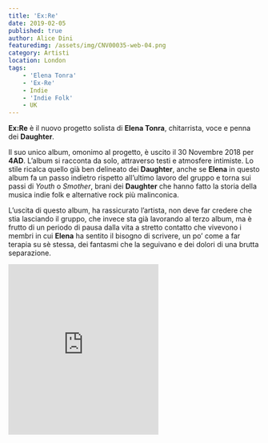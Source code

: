 ```yaml
---
title: 'Ex:Re'
date: 2019-02-05
published: true
author: Alice Dini
featuredimg: /assets/img/CNV00035-web-04.png
category: Artisti
location: London
tags:
    - 'Elena Tonra'
    - 'Ex-Re'
    - Indie
    - 'Indie Folk'
    - UK
---
```

**Ex:Re** è il nuovo progetto solista di **Elena Tonra**, chitarrista, voce e penna dei **Daughter**.

Il suo unico album, omonimo al progetto, è uscito il 30 Novembre 2018 per **4AD**. L’album si racconta da solo, attraverso testi e atmosfere intimiste. Lo stile ricalca quello già ben delineato dei **Daughter**, anche se **Elena** in questo album fa un passo indietro rispetto all’ultimo lavoro del gruppo e torna sui passi di *Youth* o *Smother*, brani dei **Daughter** che hanno fatto la storia della musica indie folk e alternative rock più malinconica.

L’uscita di questo album, ha rassicurato l’artista, non deve far credere che stia lasciando il gruppo, che invece sta già lavorando al terzo album, ma è frutto di un periodo di pausa dalla vita a stretto contatto che vivevono i membri in cui **Elena** ha sentito il bisogno di scrivere, un po’ come a far terapia su sè stessa, dei fantasmi che la seguivano e dei dolori di una brutta separazione.

<iframe frameborder="0" height="340" src="http://open.spotify.com/embed/user/h88a2wskowssdjog4i9abfbix/playlist/7Dhf8uwBdbU4boPUMpWOFJ" width="300"><span class="mce_SELRES_start" data-mce-type="bookmark" style="display: inline-block; width: 0px; overflow: hidden; line-height: 0;">﻿</span></iframe>
